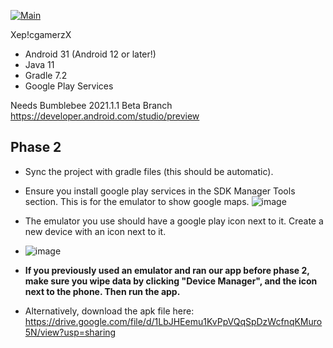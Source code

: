 [![Main](https://github.com/CSC207-UofT/course-project-xep-cgamerzx/actions/workflows/android.yml/badge.svg?branch=main)](https://github.com/CSC207-UofT/course-project-xep-cgamerzx/actions/workflows/android.yml)

Xep!cgamerzX

- Android 31 (Android 12 or later!)
- Java 11
- Gradle 7.2
- Google Play Services

Needs Bumblebee 2021.1.1 Beta Branch
https://developer.android.com/studio/preview

## Phase 2
* Sync the project with gradle files (this should be automatic).
* Ensure you install google play services in the SDK Manager Tools section. This is for the emulator to show google maps.
![image](https://user-images.githubusercontent.com/59676643/141866188-2b94d16e-de98-4548-9933-472597ba530f.png)
* The emulator you use should have a google play icon next to it. Create a new device with an icon next to it.
* ![image](https://user-images.githubusercontent.com/59676643/141866319-1c7c1e98-3ef1-4f78-9bd9-17c5a9eed825.png)
* **If you previously used an emulator and ran our app before phase 2, make sure you wipe data by clicking "Device Manager", and the icon next to the phone. Then run the app.**

* Alternatively, download the apk file here: https://drive.google.com/file/d/1LbJHEemu1KvPpVQqSpDzWcfnqKMuro5N/view?usp=sharing

